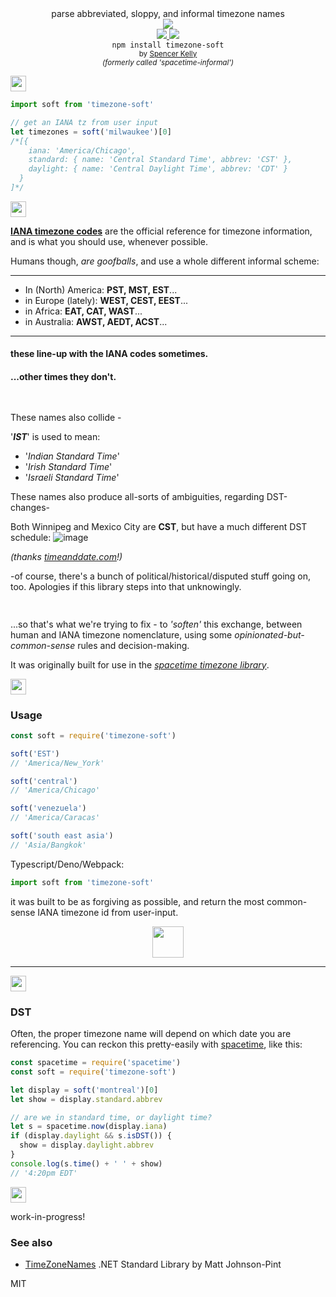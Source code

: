 <div align="center">

  <div>parse abbreviated, sloppy, and informal timezone names</div>
  <div><img src="https://cloud.githubusercontent.com/assets/399657/23590290/ede73772-01aa-11e7-8915-181ef21027bc.png" /></div>

  <div align="center">
    <a href="https://npmjs.org/package/timezone-soft">
      <img src="https://img.shields.io/npm/v/timezone-soft.svg?style=flat-square" />
    </a>
    <!-- <a href="https://codecov.io/gh/spencermountain/timezone-soft">
      <img src="https://codecov.io/gh/spencermountain/timezone-soft/branch/master/graph/badge.svg" />
    </a> -->
    <a href="https://unpkg.com/timezone-soft/builds/timezone-soft.min.js">
      <img src="https://badge-size.herokuapp.com/spencermountain/timezone-soft/master/builds/timezone-soft.min.js" />
    </a>
  </div>
  <div align="center">
    <code>npm install timezone-soft</code>
  </div>
  <sub>
    by
    <a href="https://spencermountain.github.io/">Spencer Kelly</a>
  </sub>
  <div align="center">
    <sup><i>(formerly called 'spacetime-informal')</i></sup>
  </div>
</div>
<p></p>

<!-- spacer -->
<img height="25px" src="https://user-images.githubusercontent.com/399657/68221862-17ceb980-ffb8-11e9-87d4-7b30b6488f16.png"/>

```js
import soft from 'timezone-soft'

// get an IANA tz from user input
let timezones = soft('milwaukee')[0]
/*[{
    iana: 'America/Chicago',
    standard: { name: 'Central Standard Time', abbrev: 'CST' },
    daylight: { name: 'Central Daylight Time', abbrev: 'CDT' }
  }
]*/
```

<!-- spacer -->
<img height="25px" src="https://user-images.githubusercontent.com/399657/68221862-17ceb980-ffb8-11e9-87d4-7b30b6488f16.png"/>

**[IANA timezone codes](https://www.iana.org/time-zones)** are the official reference for timezone information, and is what you should use, whenever possible.

Humans though, _are goofballs_, and use a whole different informal scheme:

---

- In (North) America: **PST, MST, EST**...
- in Europe (lately): **WEST, CEST, EEST**...
- in Africa: **EAT, CAT, WAST**...
- in Australia: **AWST, AEDT, ACST**...

---

#### these line-up with the IANA codes sometimes.

#### ...other times they don't.

<!-- spacer -->
<img height="15px" src="https://user-images.githubusercontent.com/399657/68221862-17ceb980-ffb8-11e9-87d4-7b30b6488f16.png"/>

These names also collide -

'**_IST_**' is used to mean:

- '_Indian Standard Time_'
- '_Irish Standard Time_'
- '_Israeli Standard Time_'

These names also produce all-sorts of ambiguities, regarding DST-changes-

Both Winnipeg and Mexico City are **CST**, but have a much different DST schedule:
![image](https://user-images.githubusercontent.com/399657/52489224-b34d0e00-2b8f-11e9-9de8-0688bec52464.png)

_(thanks [timeanddate.com](https://www.timeanddate.com)!)_

-of course, there's a bunch of political/historical/disputed stuff going on, too. Apologies if this library steps into that unknowingly.

<img height="15px" src="https://user-images.githubusercontent.com/399657/68221862-17ceb980-ffb8-11e9-87d4-7b30b6488f16.png"/>

...so that's what we're trying to fix - to _'soften'_ this exchange, between human and IANA timezone nomenclature, using some _opinionated-but-common-sense_ rules and decision-making.

It was originally built for use in the _[spacetime timezone library](https://github.com/spencermountain/spacetime)_.

<!-- spacer -->
<img height="25px" src="https://user-images.githubusercontent.com/399657/68221862-17ceb980-ffb8-11e9-87d4-7b30b6488f16.png"/>

### Usage

```js
const soft = require('timezone-soft')

soft('EST')
// 'America/New_York'

soft('central')
// 'America/Chicago'

soft('venezuela')
// 'America/Caracas'

soft('south east asia')
// 'Asia/Bangkok'
```

Typescript/Deno/Webpack:

```js
import soft from 'timezone-soft'
```

it was built to be as forgiving as possible, and return the most common-sense IANA timezone id from user-input.

<div align="center">
  <img height="50px" src="https://user-images.githubusercontent.com/399657/68221814-05ed1680-ffb8-11e9-8b6b-c7528d163871.png"/>
</div>

---

<!-- spacer -->
<img height="25px" src="https://user-images.githubusercontent.com/399657/68221862-17ceb980-ffb8-11e9-87d4-7b30b6488f16.png"/>

### DST

Often, the proper timezone name will depend on which date you are referencing.
You can reckon this pretty-easily with [spacetime](https://github.com/spencermountain/spacetime), like this:

```js
const spacetime = require('spacetime')
const soft = require('timezone-soft')

let display = soft('montreal')[0]
let show = display.standard.abbrev

// are we in standard time, or daylight time?
let s = spacetime.now(display.iana)
if (display.daylight && s.isDST()) {
  show = display.daylight.abbrev
}
console.log(s.time() + ' ' + show)
// '4:20pm EDT'
```

<!-- spacer -->
<img height="25px" src="https://user-images.githubusercontent.com/399657/68221862-17ceb980-ffb8-11e9-87d4-7b30b6488f16.png"/>

work-in-progress!

### See also

- [TimeZoneNames](https://github.com/mattjohnsonpint/TimeZoneNames) .NET Standard Library by Matt Johnson-Pint

MIT
